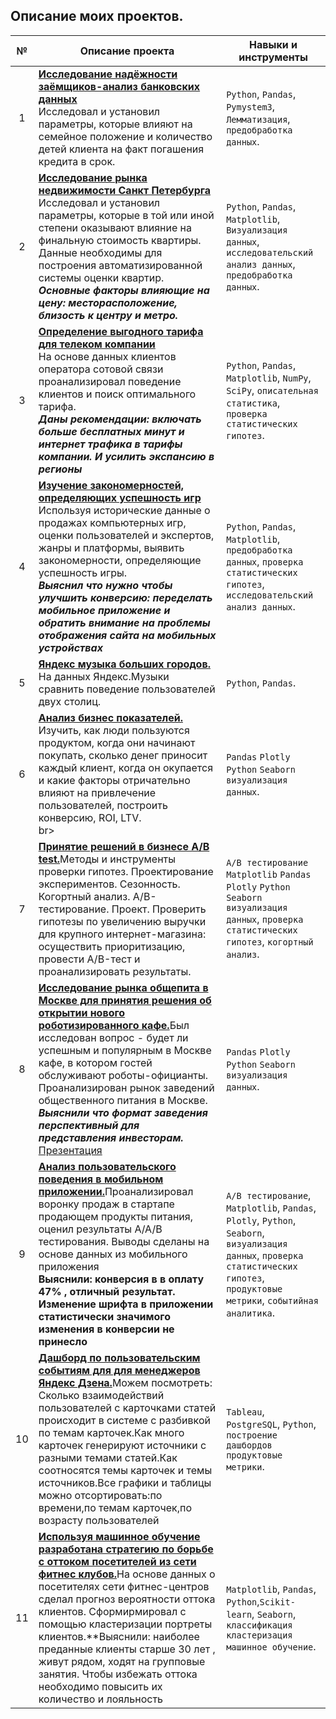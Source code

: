 ## Описание моих проектов. 
**№** |**Описание проекта** |**Навыки и инструменты**
:-----------:|----------|------------------------  
1|[**Исследование надёжности заёмщиков-анализ банковских данных**](https://nbviewer.org/github/Dmitrii-Mukhin/Yandex_practicum/blob/main/1.Investigation%20of%20the%20reliability%20of%20borrowers/investigation.ipynb)<br>Исследовал и установил параметры, которые влияют на семейное положение и количество детей клиента на факт погашения кредита в срок. <br>| `Python`, `Pandas`, `Pymystem3`, `Лемматизация`,  `предобработка данных`.
2|[**Исследование рынка недвижимости Санкт Петербурга**](https://nbviewer.org/github/Dmitrii-Mukhin/Yandex_practicum/blob/main/2.apartments/apartments%20saintP.ipynb)<br>Исследовал и установил параметры, которые в той или иной степени оказывают влияние на финальную стоимость квартиры. Данные необходимы для построения автоматизированной системы оценки квартир.<br>***Основные факторы влияющие на цену: месторасположение, близость к центру и метро.***|`Python`, `Pandas`, `Matplotlib`, `Визуализация данных`, `исследовательский анализ данных`, `предобработка данных`.
3|[**Определение выгодного тарифа для телеком компании**](https://nbviewer.org/github/Dmitrii-Mukhin/Yandex_practicum/blob/main/3.telecom%20company/telecom_company.ipynb)<br> На основе данных клиентов оператора сотовой связи проанализировал поведение клиентов и поиск оптимального тарифа.<br>***Даны рекомендации: включать больше бесплатных минут и интернет трафика в тарифы компании. И усилить экспансию в регионы*** |`Python`, `Pandas`, `Matplotlib`, `NumPy`, `SciPy`, `описательная статистика`, `проверка статистических гипотез`.
4|[**Изучение закономерностей, определяющих успешность игр**](https://nbviewer.org/github/Dmitrii-Mukhin/Yandex_practicum/blob/main/4.sborniy_progect%201/sborniy_1.ipynb)<br>Используя исторические данные о продажах компьютерных игр, оценки пользователей и экспертов, жанры и платформы, выявить закономерности, определяющие успешность игры.<br>***Выяснил что нужно чтобы улучшить конверсию: переделать мобильное приложение и обратить внимание на проблемы отображения сайта на мобильных устройствах***|`Python`, `Pandas`, `Matplotlib`, `предобработка данных`, `проверка статистических гипотез`, `исследовательский анализ данных`.
5|[**Яндекс музыка больших городов.**](https://nbviewer.org/github/Dmitrii-Mukhin/Yandex_practicum/blob/main/5.yandex_music_big_city/Yandex_music_big_city.ipynb)<br>На данных Яндекс.Музыки  сравнить поведение пользователей двух столиц.<br>|`Python`, `Pandas`.
6|[**Анализ бизнес показателей.**](https://nbviewer.org/github/Dmitrii-Mukhin/Yandex_practicum/blob/main/6.analysis%20of%20business%20indicators/analysis_business.ipynb)<br>Изучить, как люди пользуются продуктом, когда они начинают покупать, сколько денег приносит каждый клиент, когда он окупается и какие факторы отричательно влияют на привлечение пользователей, построить конверсию, ROI, LTV.<br>br> |`Pandas` `Plotly` `Python` `Seaborn` `визуализация данных`.
7|[**Принятие решений в бизнесе A/B test.**](https://nbviewer.org/github/Dmitrii-Mukhin/Yandex_practicum/blob/main/7.A%3AB%20test/A-B%20tests.ipynb)Методы и инструменты проверки гипотез. Проектирование экспериментов. Сезонность. Когортный анализ. A/B-тестирование. Проект. Проверить гипотезы по увеличению выручки для крупного интернет-магазина: осуществить приоритизацию, провести A/B-тест и проанализировать результаты.|`A/B тестирование` `Matplotlib` `Pandas` `Plotly` `Python` `Seaborn` `визуализация данных`, `проверка статистических гипотез`, `когортный анализ`.
8|[**Исследование рынка общепита в Москве для принятия решения об открытии нового роботизированного кафе.**](https://nbviewer.org/github/Dmitrii-Mukhin/Yandex_practicum/blob/main/8.Coffee%20shop/Coffee_shop.ipynb)Был исследован вопрос - будет ли успешным и популярным в Москве кафе,  в котором гостей обслуживают роботы-официанты. Проанализирован рынок заведений общественного питания в Москве.<br>***Выяснили что формат заведения перспективный для представления инвесторам.***<br> [Презентация](https://disk.yandex.ru/i/-x2hUMiM9oIfVg)|`Pandas` `Plotly` `Python` `Seaborn` `визуализация данных`.
9|[**Анализ пользовательского поведения в мобильном приложении.**](https://nbviewer.org/github/Dmitrii-Mukhin/Yandex_practicum/blob/main/9.Sborniy_priject_2/Sborniy_project2.ipynb)Проанализировал воронку продаж в стартапе продающем продукты питания, оценил результаты A/A/B тестирования. Выводы сделаны на основе данных из мобильного приложения<br>**Выяснили: конверсия в в оплату 47% , отличный результат. Изменение шрифта в приложении статистически значимого изменения в конверсии не принесло**<br>|`A/B тестирование`, `Matplotlib`, `Pandas`, `Plotly`, `Python`, `Seaborn`, `визуализация данных`, `проверка статистических гипотез`, `продуктовые метрики`, `событийная аналитика`.
10|[**Дашборд по пользовательским событиям для для менеджеров Яндекс Дзена.**](https://public.tableau.com/app/profile/dmitrii6633/viz/dashdzen_16507046336500/Dashboard)Можем посмотреть: Сколько взаимодействий пользователей с карточками статей происходит в системе с разбивкой по темам карточек.Как много карточек генерируют источники с разными темами статей.Как соотносятся темы карточек и темы источников.Все графики и таблицы можно отсортировать:по времени,по темам карточек,по возрасту пользователей<br>|`Tableau`, `PostgreSQL`, `Python`, `построение дашбордов продуктовые метрики`.
11|[**Используя машинное обучение разработана стратегию по борьбе с оттоком посетителей из сети фитнес клубов.**](https://nbviewer.org/github/Dmitrii-Mukhin/Yandex_practicum/blob/main/11.Fitness/Fitness.ipynb)На основе данных о посетителях сети фитнес-центров сделал прогноз вероятности оттока клиентов. Сформирмировал с помощью кластеризации портреты клиентов.**Выяснили: наиболее преданные клиенты старше 30 лет , живут рядом, ходят на групповые занятия. Чтобы избежать оттока необходимо повысить их количество и лояльность<br>|`Matplotlib`, `Pandas`, `Python`,`Scikit-learn`, `Seaborn`, `классификация кластеризация машинное обучение`.







